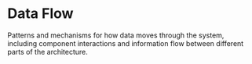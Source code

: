 # Data Flow

Patterns and mechanisms for how data moves through the system, including component interactions and information flow between different parts of the architecture.
